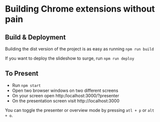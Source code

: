 # Building Chrome extensions without pain

## Build & Deployment

Building the dist version of the project is as easy as running `npm run build`

If you want to deploy the slideshow to surge, run `npm run deploy`

## To Present

* Run `npm start`
* Open two browser windows on two different screens
* On your screen open http:/localhost:3000/?presenter
* On the presentation screen visit http://localhost:3000

You can toggle the presenter or overview mode by pressing `atl + p` or `alt + o`.
